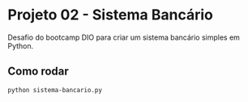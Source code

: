 # Projeto 02 - Sistema Bancário

Desafio do bootcamp DIO para criar um sistema bancário simples em Python.

## Como rodar
```bash
python sistema-bancario.py
